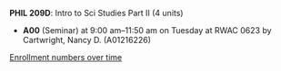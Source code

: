 **PHIL 209D**: Intro to Sci Studies Part II (4 units)

- **A00** (Seminar) at 9:00 am–11:50 am on Tuesday at RWAC 0623 by Cartwright, Nancy D. (A01216226)

[Enrollment numbers over time](./PHIL209D.tsv)
